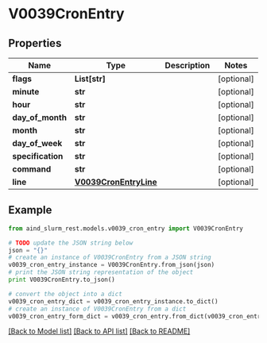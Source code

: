 # V0039CronEntry


## Properties

Name | Type | Description | Notes
------------ | ------------- | ------------- | -------------
**flags** | **List[str]** |  | [optional] 
**minute** | **str** |  | [optional] 
**hour** | **str** |  | [optional] 
**day_of_month** | **str** |  | [optional] 
**month** | **str** |  | [optional] 
**day_of_week** | **str** |  | [optional] 
**specification** | **str** |  | [optional] 
**command** | **str** |  | [optional] 
**line** | [**V0039CronEntryLine**](V0039CronEntryLine.md) |  | [optional] 

## Example

```python
from aind_slurm_rest.models.v0039_cron_entry import V0039CronEntry

# TODO update the JSON string below
json = "{}"
# create an instance of V0039CronEntry from a JSON string
v0039_cron_entry_instance = V0039CronEntry.from_json(json)
# print the JSON string representation of the object
print V0039CronEntry.to_json()

# convert the object into a dict
v0039_cron_entry_dict = v0039_cron_entry_instance.to_dict()
# create an instance of V0039CronEntry from a dict
v0039_cron_entry_form_dict = v0039_cron_entry.from_dict(v0039_cron_entry_dict)
```
[[Back to Model list]](../README.md#documentation-for-models) [[Back to API list]](../README.md#documentation-for-api-endpoints) [[Back to README]](../README.md)


